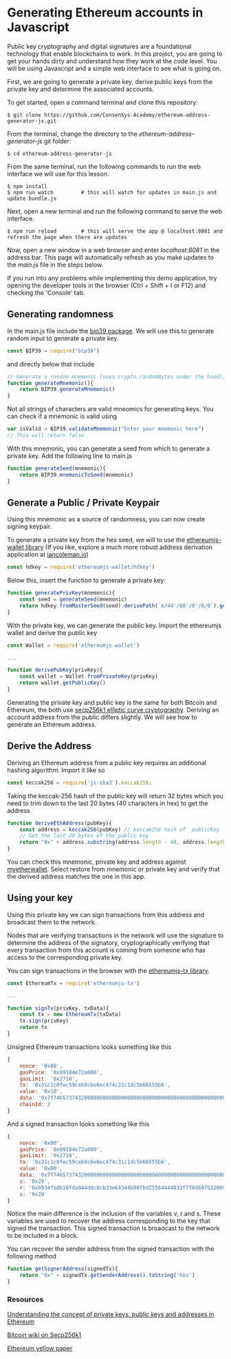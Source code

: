 # Generating Ethereum accounts in Javascript

Public key cryptography and digital signatures are a foundational technology that enable blockchains to work. In this project, you are going to get your hands dirty and understand how they work at the code level. You will be using Javascript and a simple web interface to see what is going on.

First, we are going to generate a private key, derive public keys from the private key and determine the
associated accounts. 

To get started, open a command terminal and clone this repository: 

```
$ git clone https://github.com/ConsenSys-Academy/ethereum-address-generator-js.git
```

From the terminal, change the directory to the *ethereum-address-generator-js* git folder: 

```
$ cd ethereum-address-generator-js
```

From the same terminal, run the following commands to run the web interface we will use for this lesson: 

```
$ npm install
$ npm run watch         # this will watch for updates in main.js and update bundle.js
```

Next, open a new terminal and run the following command to serve the web interface. 
```
$ npm run reload        # this will serve the app @ localhost:8081 and refresh the page when there are updates 
```

Now, open a new window in a web browser and enter *localhost:8081* in the address bar. This page will automatically refresh as you make updates to the *main.js* file in the steps below.

If you run into any problems while implementing this demo application, try opening the developer tools in the browser (Ctrl + Shift + I or F12) and checking the 'Console' tab.

## Generating randomness

In the main.js file include the [bip39 package](https://www.npmjs.com/package/bip39). We will use this to generate random input to generate a private key.

```javascript
const BIP39 = require("bip39")
```
and directly below that include
```javascript
// Generate a random mnemonic (uses crypto.randomBytes under the hood), defaults to 128-bits of entropy
function generateMnemonic(){
    return BIP39.generateMnemonic()
}
```
Not all strings of characters are valid mneomics for generating keys. You can check if a mnemonic is valid using
```javascript
var isValid = BIP39.validateMnemonic("Enter your mnemonic here")
// This will return false
```

With this mnemonic, you can generate a seed from which to generate a private key. Add the following line to main.js
```javascript
function generateSeed(mnemonic){
    return BIP39.mnemonicToSeed(mnemonic)
}
```

## Generate a Public / Private Keypair

Using this mnemonic as a source of randomness, you can now create signing keypair.

To generate a private key from the hex seed, we will to use the [ethereumjs-wallet library](https://github.com/ethereumjs/ethereumjs-wallet)
(If you like, explore a much more robust address derivation application at [iancoleman.io](https://iancoleman.io/bip39/))
```javascript
const hdkey = require('ethereumjs-wallet/hdkey')
```

Below this, insert the function to generate a private key:

```javascript
function generatePrivKey(mnemonic){
    const seed = generateSeed(mnemonic)
    return hdkey.fromMasterSeed(seed).derivePath(`m/44'/60'/0'/0/0`).getWallet().getPrivateKey()
}
```
With the private key, we can generate the public key. Import the ethereumjs wallet and derive the public key

```javascript
const Wallet = require('ethereumjs-wallet')

...

function derivePubKey(privKey){
    const wallet = Wallet.fromPrivateKey(privKey)    
    return wallet.getPublicKey()
}
```

Generating the private key and public key is the same for both Bitcoin and Ethereum, the both use [secp256k1 elliptic curve cryptography](https://en.bitcoin.it/wiki/Secp256k1). Deriving an account address
from the public differs slightly. We will see how to generate an Ethereum address.

## Derive the Address

Deriving an Ethereum address from a public key requires an additional hashing algorithm. Import it like so
```javascript
const keccak256 = require('js-sha3').keccak256;
```
Taking the keccak-256 hash of the public key will return 32 bytes which you need to trim down to the last 20 bytes (40 characters in hex) to get the address
```javascript
function deriveEthAddress(pubKey){
    const address = keccak256(pubKey) // keccak256 hash of  publicKey
    // Get the last 20 bytes of the public key
    return "0x" + address.substring(address.length - 40, address.length)    
}
```

You can check this mnemonic, private key and address against [myetherwallet](https://www.myetherwallet.com/#view-wallet-info). Select restore from mnemonic or private key and verify that the derived address matches the one in this app.


## Using your key

Using this private key we can sign transactions from this address and broadcast them to the network.

Nodes that are verifying transactions in the network will use the signature to determine the address of the signatory, cryptographically verifying that every transaction from this account is coming from someone who has access to the corresponding private key. 

You can sign transactions in the browser with the [ethereumjs-tx library](https://github.com/ethereumjs/ethereumjs-tx).

```javascript
const EthereumTx = require('ethereumjs-tx')

...

function signTx(privKey, txData){
    const tx = new EthereumTx(txData)
    tx.sign(privKey)
    return tx
}
```

Unsigned Ethereum transactions looks something like this
```javascript
{
    nonce: '0x00',
    gasPrice: '0x09184e72a000', 
    gasLimit: '0x2710',
    to: '0x31c1c0fec59ceb9cbe6ec474c31c1dc5b66555b6', 
    value: '0x10', 
    data: '0x7f7465737432000000000000000000000000000000000000000000000000000000600057',
    chainId: 3
}
```

And a signed transaction looks something like this

```javascript
{ 
    nonce: '0x00', 
    gasPrice: '0x09184e72a000', 
    gasLimit: '0x2710', 
    to: '0x31c1c0fec59ceb9cbe6ec474c31c1dc5b66555b6', 
    value: '0x00', 
    data: '0x7f7465737432000000000000000000000000000000000000000000000000000000600057', 
    v: '0x29', 
    r: '0xb934fbdb16fda944ddc0cb33e64344b90fbd25564444832f7f8d697512069402',
    s: '0x29' 
}
```

Notice the main difference is the inclusion of the variables v, r and s. These variables are used to recover the address corresponding to the key that signed the transaction. This signed transaction is broadcast to the network to be included in a block.

You can recover the sender address from the signed transaction with the following method

```javascript
function getSignerAddress(signedTx){
    return "0x" + signedTx.getSenderAddress().toString('hex')
}
```

### Resources

[Understanding the concept of private keys, public keys and addresses in Ethereum](https://etherworld.co/2017/11/17/understanding-the-concept-of-private-key-public-key-and-address-in-ethereum-blockchain/)

[Bitcoin wiki on Secp256k1](https://en.bitcoin.it/wiki/Secp256k1)

[Ethereum yellow paper](http://gavwood.com/paper.pdf)
